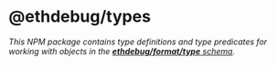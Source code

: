 # @ethdebug/types

_This NPM package contains type definitions and type predicates for working
with objects in the
[**ethdebug/format/type** schema](https://ethdebug.github.io/format/spec/type/overview)._
